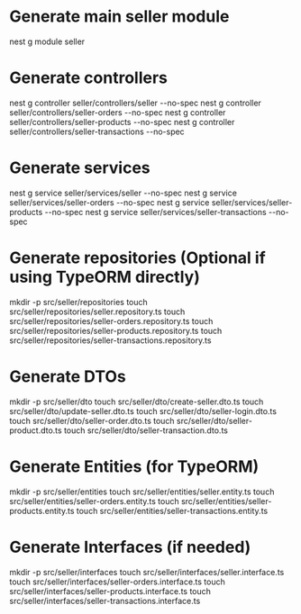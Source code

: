 # Generate main seller module
nest g module seller

# Generate controllers
nest g controller seller/controllers/seller --no-spec
nest g controller seller/controllers/seller-orders --no-spec
nest g controller seller/controllers/seller-products --no-spec
nest g controller seller/controllers/seller-transactions --no-spec

# Generate services
nest g service seller/services/seller --no-spec
nest g service seller/services/seller-orders --no-spec
nest g service seller/services/seller-products --no-spec
nest g service seller/services/seller-transactions --no-spec

# Generate repositories (Optional if using TypeORM directly)
mkdir -p src/seller/repositories
touch src/seller/repositories/seller.repository.ts
touch src/seller/repositories/seller-orders.repository.ts
touch src/seller/repositories/seller-products.repository.ts
touch src/seller/repositories/seller-transactions.repository.ts

# Generate DTOs
mkdir -p src/seller/dto
touch src/seller/dto/create-seller.dto.ts
touch src/seller/dto/update-seller.dto.ts
touch src/seller/dto/seller-login.dto.ts
touch src/seller/dto/seller-order.dto.ts
touch src/seller/dto/seller-product.dto.ts
touch src/seller/dto/seller-transaction.dto.ts

# Generate Entities (for TypeORM)
mkdir -p src/seller/entities
touch src/seller/entities/seller.entity.ts
touch src/seller/entities/seller-orders.entity.ts
touch src/seller/entities/seller-products.entity.ts
touch src/seller/entities/seller-transactions.entity.ts

# Generate Interfaces (if needed)
mkdir -p src/seller/interfaces
touch src/seller/interfaces/seller.interface.ts
touch src/seller/interfaces/seller-orders.interface.ts
touch src/seller/interfaces/seller-products.interface.ts
touch src/seller/interfaces/seller-transactions.interface.ts
